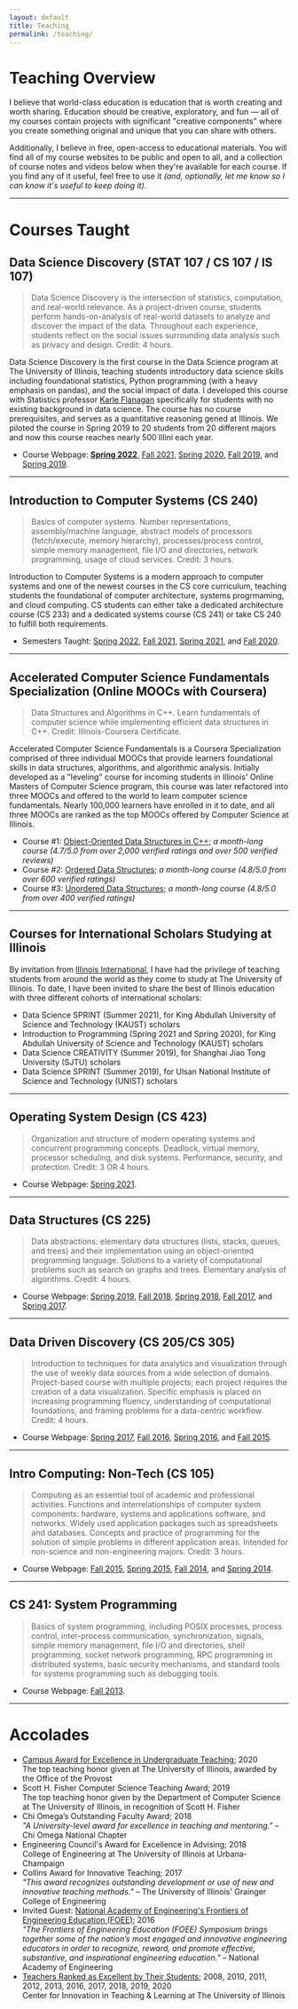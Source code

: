 ```yaml
---
layout: default
title: Teaching
permalink: /teaching/
---
```


# Teaching Overview

I believe that world-class education is education that is worth creating and worth sharing.  Education should be creative, exploratory, and fun &mdash; all of my courses contain projects with significant "creative components" where you create something original and unique that you can share with others.

Additionally, I believe in free, open-access to educational materials.  You will find all of my course websites to be public and open to all, and a collection of course notes and videos below when they're available for each course.  If you find any of it useful, feel free to use it *(and, optionally, let me know so I can know it's useful to keep doing it)*.

<hr>

# Courses Taught

## Data Science Discovery (STAT 107 / CS 107 / IS 107)

> Data Science Discovery is the intersection of statistics, computation, and real-world relevance. As a project-driven course, students perform hands-on-analysis of real-world datasets to analyze and discover the impact of the data. Throughout each experience, students reflect on the social issues surrounding data analysis such as privacy and design.  Credit: 4 hours.

Data Science Discovery is the first course in the Data Science program at The University of Illinois, teaching students introductory data science skills including foundational statistics, Python programming (with a heavy emphasis on pandas), and the social impact of data.  I developed this course with Statistics professor [Karle Flanagan](https://kflan.stat.illinois.edu/) specifically for students with no existing background in data science.  The course has no course prerequisites, and serves as a quantitative reasoning gened at Illinois.  We piloted the course in Spring 2019 to 20 students from 20 different majors and now this course reaches nearly 500 Illini each year.

<!-- - Extensive Topic List (PDF) -->
- Course Webpage: [**Spring 2022**](https://discovery.cs.illinois.edu/stat107-sp22/), [Fall 2021](https://discovery.cs.illinois.edu/stat107-fa21/), [Spring 2020](http://courses.las.illinois.edu/spring2020/stat107/), [Fall 2019](http://courses.las.illinois.edu/fall2019/stat107/), and [Spring 2019](http://courses.las.illinois.edu/spring2019/stat107/).

<hr>

## Introduction to Computer Systems (CS 240)

> Basics of computer systems. Number representations, assembly/machine language, abstract models of processors (fetch/execute, memory hierarchy), processes/process control, simple memory management, file I/O and directories, network programming, usage of cloud services.  Credit: 3 hours.

Introduction to Computer Systems is a modern approach to computer systems and one of the newest courses in the CS core curriculum, teaching students the foundational of computer architecture, systems progrmaming, and cloud computing.  CS students can either take a dedicated architecture course (CS 233) and a dedicated systems course (CS 241) or take CS 240 to fulfill both requirements.

<!-- - Detailed Comparison between CS 240 and CS 233/241 -->
- Semesters Taught: [Spring 2022](https://courses.engr.illinois.edu/cs240/sp2022/), [Fall 2021](https://courses.engr.illinois.edu/cs240/fa2021/), [Spring 2021](https://courses.engr.illinois.edu/cs240/sp2021/), and [Fall 2020](https://courses.engr.illinois.edu/cs240/fa2020/).

<hr>

## Accelerated Computer Science Fundamentals Specialization (Online MOOCs with Coursera)

> Data Structures and Algorithms in C++. Learn fundamentals of computer science while implementing efficient data structures in C++.  Credit: Illinois-Coursera Certificate.

Accelerated Computer Science Fundamentals is a Coursera Specialization comprised of three individual MOOCs that provide learners foundational skills in data structures, algorithms, and algorithmic analysis.  Initially developed as a "leveling" course for incoming students in Illinois' Online Masters of Computer Science program, this course was later refactored into three MOOCs and offered to the world to learn computer science fundamentals.  Nearly 100,000 learners have enrolled in it to date, and all three MOOCs are ranked as the top MOOCs offered by Computer Science at Illinois.

<ul>
  <li>Course #1: <a href="https://www.coursera.org/learn/cs-fundamentals-1">Object-Oriented Data Structures in C++</a>; <i>a month-long course (4.7/5.0 from over 2,000 verified ratings and over 500 verified reviews)</i></li>
  <li>Course #2: <a href="https://www.coursera.org/learn/cs-fundamentals-2">Ordered Data Structures</a>; <i>a month-long course (4.8/5.0 from over 600 verified ratings)</i></li>
  <li>Course #3: <a href="https://www.coursera.org/learn/cs-fundamentals-3">Unordered Data Structures</a>; <i>a month-long course (4.8/5.0 from over 400 verified ratings)</i></li>
</ul>

<hr>

## Courses for International Scholars Studying at Illinois

By invitation from [Illinois International](https://international.illinois.edu/), I have had the privilege of teaching students from around the world as they come to study at The University of Illinois.  To date, I have been invited to share the best of Illinois education with three different cohorts of international scholars:

- Data Science SPRINT (Summer 2021), for King Abdullah University of Science and Technology (KAUST) scholars
- Introduction to Programming (Spring 2021 and Spring 2020), for King Abdullah University of Science and Technology (KAUST) scholars
- Data Science CREATIVITY (Summer 2019), for Shanghai Jiao Tong University (SJTU) scholars
- Data Science SPRINT (Summer 2019), for Ulsan National Institute of Science and Technology (UNIST) scholars

<hr>

## Operating System Design (CS 423)

> Organization and structure of modern operating systems and concurrent programming concepts. Deadlock, virtual memory, processor scheduling, and disk systems. Performance, security, and protection. Credit: 3 OR 4 hours.

- Course Webpage: [Spring 2021](https://courses.engr.illinois.edu/cs423/sp2021/).

<hr>

## Data Structures (CS 225)

> Data abstractions: elementary data structures (lists, stacks, queues, and trees) and their implementation using an object-oriented programming language. Solutions to a variety of computational problems such as search on graphs and trees. Elementary analysis of algorithms. Credit: 4 hours.

- Course Webpage: <a href="https://courses.engr.illinois.edu/cs225/sp2019/">Spring 2019</a>, <a href="https://courses.engr.illinois.edu/cs225/fa2018/">Fall 2018</a>, <a href="https://courses.engr.illinois.edu/cs225/sp2018/">Spring 2018</a>, <a href="https://courses.engr.illinois.edu/cs225/fa2017/">Fall 2017</a>, and <a href="https://courses.engr.illinois.edu/cs225/sp2017/">Spring 2017</a>.

<hr>

## Data Driven Discovery (CS 205/CS 305)

> Introduction to techniques for data analytics and visualization through the use of weekly data sources from a wide selection of domains. Project-based course with multiple projects; each project requires the creation of a data visualization. Specific emphasis is placed on increasing programming fluency, understanding of computational foundations, and framing problems for a data-centric workflow. Credit: 4 hours.

- Course Webpage: <a href="https://courses.engr.illinois.edu/cs199205/sp2017/">Spring 2017</a>, <a href="https://courses.engr.illinois.edu/cs199205/fa2016/">Fall 2016</a>, <a href="https://courses.engr.illinois.edu/cs199205/sp2016/">Spring 2016</a>, and <a href="https://courses.engr.illinois.edu/cs199205/fa2015/">Fall 2015</a>.

<hr>

## Intro Computing: Non-Tech (CS 105)

> Computing as an essential tool of academic and professional activities. Functions and interrelationships of computer system components: hardware, systems and applications software, and networks. Widely used application packages such as spreadsheets and databases. Concepts and practice of programming for the solution of simple problems in different application areas. Intended for non-science and non-engineering majors. Credit: 3 hours.

- Course Webpage: <a href="https://courses.engr.illinois.edu/cs105/fa2015/">Fall 2015</a>, <a href="https://courses.engr.illinois.edu/cs105/sp2015/">Spring 2015</a>, <a href="https://courses.engr.illinois.edu/cs105/fa2014/">Fall 2014</a>, and <a href="https://courses.engr.illinois.edu/cs105/sp2014/">Spring 2014</a>.

<hr>

## CS 241: System Programming

> Basics of system programming, including POSIX processes, process control, inter-process communication, synchronization, signals, simple memory management, file I/O and directories, shell programming, socket network programming, RPC programming in distributed systems, basic security mechanisms, and standard tools for systems programming such as debugging tools.

- Course Webpage: [Fall 2013](https://courses.engr.illinois.edu/cs241/fa2013/).

<hr>

# Accolades

<ul class="pub-list mt-1">
  <li>
    <a href="https://provost.illinois.edu/awards/campus-awards-honors/campus-awards-for-excellence-in-instruction/excellence-in-undergraduate-teaching/">Campus Award for Excellence in Undergraduate Teaching</a>; 2020
    <div class="pub-etc">
      The top teaching honor given at The University of Illinois, awarded by the Office of the Provost
    </div>
  </li>
  <li>
    Scott H. Fisher Computer Science Teaching Award; 2019
    <div class="pub-etc">
      The top teaching honor given by the Department of Computer Science at The University of Illinois, in recognition of Scott H. Fisher
    </div>
  </li>
  <li>
    Chi Omega’s Outstanding Faculty Award; 2018
    <div class="pub-etc">
      <i>&quot;A University-level award for excellence in teaching and mentoring.&quot;</i> &ndash; Chi Omega National Chapter
    </div>
  </li>
  <li>
    Engineering Council's Award for Excellence in Advising; 2018
    <div class="pub-etc">
      College of Engineering at The University of Illinois at Urbana-Champaign
    </div>
  </li>
  <li>
    Collins Award for Innovative Teaching; 2017
    <div class="pub-etc">
      <i>&quot;This award recognizes outstanding development or use of new and innovative teaching methods.&quot;</i> &ndash; The University of Illinois' Grainger College of Engineering
    </div>
  </li>
  <li>
    Invited Guest:
    <a href="https://www.naefoee.org/symposia/currentsymposium/17139/18685.aspx">National Academy of Engineering's Frontiers of Engineering Education (FOEE)</a>; 2016
    <div class="pub-etc">
      <i>&quot;The Frontiers of Engineering Education (FOEE) Symposium brings together some of the nation’s most engaged and innovative engineering educators in order to recognize, reward, and promote effective, substantive, and inspirational engineering education.&quot;</i> &ndash; National Academy of Engineering
    </div>
  </li>
  <li>
    <a href="https://citl.illinois.edu/citl-101/measurement-evaluation/teaching-evaluation/teaching-evaluations-(ices)/teachers-ranked-as-excellent">Teachers Ranked as Excellent by Their Students</a>; 2008, 2010, 2011, 2012, 2013, 2016, 2017, 2018, 2019, 2020
    <div class="pub-etc">
      Center for Innovation in Teaching &amp; Learning at The University of Illinois
    </div>
  </li>
</ul>
